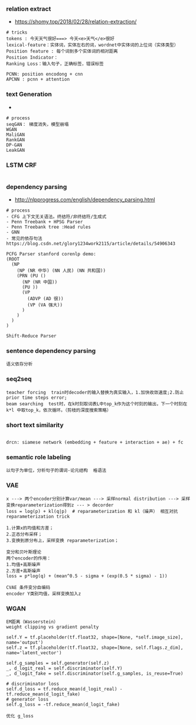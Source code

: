 ### relation extract
- https://shomy.top/2018/02/28/relation-extraction/
```
# tricks
tokens : 今天天气很好===> 今天<e>天气</e>很好
lexical-feature：实体词，实体左右的词，wordnet中实体词的上位词（实体类型）
Position feature : 每个词到多个实体词的相对距离
Position Indicator： 
Ranking Loss：输入句子，正确标签，错误标签

PCNN: position encodong + cnn
APCNN : pcnn + attention
```
### text Generation
- 
```
# process
seqGAN： 梯度消失，模型崩塌
WGAN
MaliGAN
RankGAN
DP-GAN
LeakGAN

```
### LSTM CRF
```

```

### dependency parsing
- http://nlpprogress.com/english/dependency_parsing.html
```
# process
- CFG 上下文无关语法。终结符/非终结符/生成式
- Penn Treebank + HPSG Parser
- Penn Treebank tree :Head rules
- GNN
- 常见的依存句法 https://blog.csdn.net/glory1234work2115/article/details/54906343

PCFG Parser stanford corenlp demo: 
(ROOT
  (NP
    (NP (NR 中华) (NN 人民) (NN 共和国))
    (PRN (PU ()
      (NP (NR 中国))
      (PU ))
      (VP
        (ADVP (AD 很))
        (VP (VA 强大))
	  )
	)
  )
)

Shift-Reduce Parser

```

### sentence dependency parsing
```
语义依存分析
```

### seq2seq
```
teacher forcing  train时decoder的输入替换为真实输入，1.加快收敛速度;2.防止prior time steps error;  
beam searching  test时，在k时刻取词表L中top_k作为这个时刻的输出，下一个时刻在k*l 中取top_k，依次循环。（剪枝的深度搜索策略）
```

### short text similarity
```

drcn: siamese network (embedding + feature + interaction + ae) + fc

```

### semantic role labeling
```
以句子为单位，分析句子的谓词-论元结构  格语法
```

### VAE
```
x ---> 两个encoder分别计算var/mean ---> 采样normal distribution ---> 采样变换reparameterization得到z --- > decorder
loss = log(p) + kl(q|p)  # reparameterization 和 kl（噪声） 相互对抗
reparameterization trick

1.计算x的均值和方差；
2.正态分布采样；
3.变换到原分布上，采样变换 reparameterization；

变分和贝叶斯理论
两个encoder的作用：
1.均值+高斯噪声
2.方差+高斯噪声
loss = p*log(q) + (mean^0.5 - sigma + (exp(0.5 * sigma) - 1))

CVAE 条件变分自编码
encoder Y类别均值，采样变换加入z
```

### WGAN
```
EM距离（Wasserstein）
weight clipping vs gradient penalty 

self.Y = tf.placeholder(tf.float32, shape=[None, *self.image_size], name='output')
self.z = tf.placeholder(tf.float32, shape=[None, self.flags.z_dim], name='latent_vector')

self.g_samples = self.generator(self.z)
_, d_logit_real = self.discriminator(self.Y)
_, d_logit_fake = self.discriminator(self.g_samples, is_reuse=True)

# discriminator loss
self.d_loss = tf.reduce_mean(d_logit_real) - tf.reduce_mean(d_logit_fake)
# generator loss
self.g_loss = -tf.reduce_mean(d_logit_fake)

优化 g_loss

```
